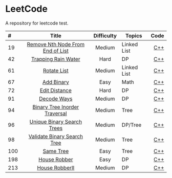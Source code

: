 # LeetCode

A repository for leetcode test.

#|Title|Difficulty|Topics|Code
:----|:----:|:----:|----|----:
19|[Remove Nth Node From End of List](https://leetcode.com/problems/remove-nth-node-from-end-of-list/description/)|Medium|Linked List|[C++](https://github.com/CloudsHCX/LeetCode/blob/master/cppCode/leetcode19.cpp)
42|[Trapping Rain Water](https://leetcode.com/problems/trapping-rain-water/description)|Hard|DP|[C++](https://github.com/CloudsHCX/LeetCode/blob/master/cppCode/leetcode42.cpp)
61|[Rotate List](https://leetcode.com/problems/rotate-list/description/)|Medium|Linked List|[C++](https://github.com/CloudsHCX/LeetCode/blob/master/cppCode/leetcode61.cpp)
67|[Add Binary](https://leetcode.com/problems/add-binary/)|Easy|Math|[C++](https://github.com/CloudsHCX/LeetCode/blob/master/cppCode/leetcode67.cpp)
72|[Edit Distance](https://leetcode.com/problems/edit-distance/description/)|Hard|DP|[C++](https://github.com/CloudsHCX/LeetCode/blob/master/cppCode/leetcode72.cpp)
91|[Decode Ways](https://leetcode.com/problems/decode-ways/description/)|Medium|DP|[C++](https://github.com/CloudsHCX/LeetCode/blob/master/cppCode/leetcode91.cpp)
94|[Binary Tree Inorder Traversal](https://leetcode.com/problems/binary-tree-inorder-traversal/description/)|Medium|Tree|[C++](https://github.com/CloudsHCX/LeetCode/blob/master/cppCode/leetcode94.cpp)
96|[Unique Binary Search Trees](https://leetcode.com/problems/unique-binary-search-trees/description/)|Medium|DP/Tree|[C++](https://github.com/CloudsHCX/LeetCode/blob/master/cppCode/leetcode96.cpp)
98|[Validate Binary Search Tree](https://leetcode.com/problems/validate-binary-search-tree/description/)|Medium|Tree|[C++](https://github.com/CloudsHCX/LeetCode/blob/master/cppCode/leetcode98.cpp)
100|[Same Tree](https://leetcode.com/problems/same-tree/description/)|Easy|Tree|[C++](https://github.com/CloudsHCX/LeetCode/blob/master/cppCode/leetcode100.cpp)
198|[House Robber](https://leetcode.com/problems/house-robber/description/)|Easy|DP|[C++](https://github.com/CloudsHCX/LeetCode/blob/master/cppCode/leetcode198.cpp)
213|[House RobberII](https://leetcode.com/problems/house-robber-ii/description/)|Medium|DP|[C++](https://github.com/CloudsHCX/LeetCode/blob/master/cppCode/leetcode213.cpp)
